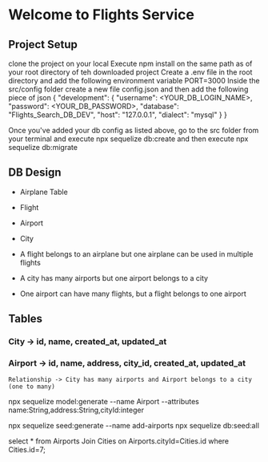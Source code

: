 # Welcome to Flights Service

## Project Setup

clone the project on your local
Execute npm install on the same path as of your root directory of teh downloaded project
Create a .env file in the root directory and add the following environment variable
PORT=3000
Inside the src/config folder create a new file config.json and then add the following piece of json
{
"development": {
"username": <YOUR_DB_LOGIN_NAME>,
"password": <YOUR_DB_PASSWORD>,
"database": "Flights_Search_DB_DEV",
"host": "127.0.0.1",
"dialect": "mysql"
}
}

Once you've added your db config as listed above, go to the src folder from your terminal and execute npx sequelize db:create and then execute
npx sequelize db:migrate

## DB Design

- Airplane Table
- Flight
- Airport
- City

- A flight belongs to an airplane but one airplane can be used in multiple flights
- A city has many airports but one airport belongs to a city
- One airport can have many flights, but a flight belongs to one airport

## Tables

### City -> id, name, created_at, updated_at

### Airport -> id, name, address, city_id, created_at, updated_at

    Relationship -> City has many airports and Airport belongs to a city (one to many)

npx sequelize model:generate --name Airport --attributes name:String,address:String,cityId:integer

npx sequelize seed:generate --name add-airports
npx sequelize db:seed:all

select \* from Airports Join Cities on Airports.cityId=Cities.id where Cities.id=7;
